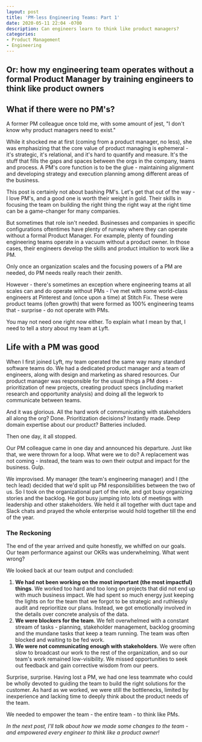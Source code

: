 ```yaml
---
layout: post
title: 'PM-less Engineering Teams: Part 1'
date: 2020-05-11 22:04 -0700
description: Can engineers learn to think like product managers?
categories:
- Product Management
- Engineering
---
```


<h2 class="intro">Or: how my engineering team operates without a formal Product Manager by training engineers to think like product owners</h2>

## What if there were no PM's?

A former PM colleague once told me, with some amount of jest, "I don't know why product managers need to exist."

While it shocked me at first (coming from a product manager, no less), she was emphasizing that the core value of product managing is ephemeral - it's strategic, it's relational, and it's hard to quantify and measure. It's the stuff that fills the gaps and spaces between the orgs in the company, teams and process. A PM's core function is to be the glue - maintaining alignment and developing strategy and execution planning among different areas of the business.


This post is certainly not about bashing PM's. Let's get that out of the way - I love PM's, and a good one is worth their weight in gold. Their skills in focusing the team on building the right thing the right way at the right time can be a game-changer for many companies.

But sometimes that role isn't needed. Businesses and companies in specific configurations oftentimes have plenty of runway where they can operate without a formal Product Manager. For example, plenty of founding engineering teams operate in a vacuum without a product owner. In those cases, their engineers develop the skills and product intuition to work like a PM.

Only once an organization scales and the focusing powers of a PM are needed, do PM needs really reach their zenith.

However - there's sometimes an exception where  engineering teams at all scales can and do operate without PMs - I've met with some world-class engineers at Pinterest and (once upon a time) at Stitch Fix. These were product teams (often growth) that were formed as 100% engineering teams that - surprise - do not operate with PMs.

You may not need one right now either. To explain what I mean by that, I need to tell a story about my team at Lyft.

## Life with a PM was good

When I first joined Lyft, my team operated the same way many standard software teams do. We had a dedicated product manager and a team of engineers, along with design and marketing as shared resources. Our product manager was responsible for the usual things a PM does - prioritization of new projects, creating product specs (including market research and opportunity analysis) and doing all the legwork to communicate between teams.

And it was glorious. All the hard work of communicating with stakeholders all along the org? Done. Prioritization decisions? Instantly made. Deep domain expertise about our product? Batteries included.

Then one day, it all stopped.

Our PM colleague came in one day and announced his departure. Just like that, we were thrown for a loop. What were we to do? A replacement was not coming - instead, the team was to own their output and impact for the business. Gulp.

We improvised. My manager (the team's engineering manager) and I (the tech lead) decided that we'd split up PM responsibilities between the two of us. So I took on the organizational part of the role, and got busy organizing stories and the backlog. He got busy jumping into lots of meetings with leadership and other stakeholders. We held it all together with duct tape and Slack chats and prayed the whole enterprise would hold together till the end of the year.

### The Reckoning

The end of the year arrived and quite honestly, we whiffed on our goals. Our team performance against our OKRs was underwhelming. What went wrong?

We looked back at our team output and concluded:

1. **We had not been working on the most important (the most impactful) things**. We worked too hard and too long on projects that did not end up with much business impact. We had spent so much energy just keeping the lights on for the team that we forgot to be strategic and ruthlessly audit and reprioritize our plans. Instead, we got emotionally involved in the details over concrete analysis of the data.
2. **We were blockers for the team**. We felt overwhelmed with a constant stream of tasks - planning, stakeholder management, backlog grooming and the mundane tasks that keep a team running. The team was often blocked and waiting to be fed work.
3. **We were not communicating enough with stakeholders**. We were often slow to broadcast our work to the rest of the organization, and so our team's work remained low-visibility. We missed opportunities to seek out feedback and gain corrective wisdom from our peers.

Surprise, surprise. Having lost a PM, we had one less teammate who could be wholly devoted to guiding the team to build the right solutions for the customer. As hard as we worked, we were still the bottlenecks, limited by inexperience and lacking time to deeply think about the product needs of the team. 

We needed to empower the team - the entire team - to think like PMs.

*In the next post, I'll talk about how we made some changes to the team - and empowered every engineer to think like a product owner!*
